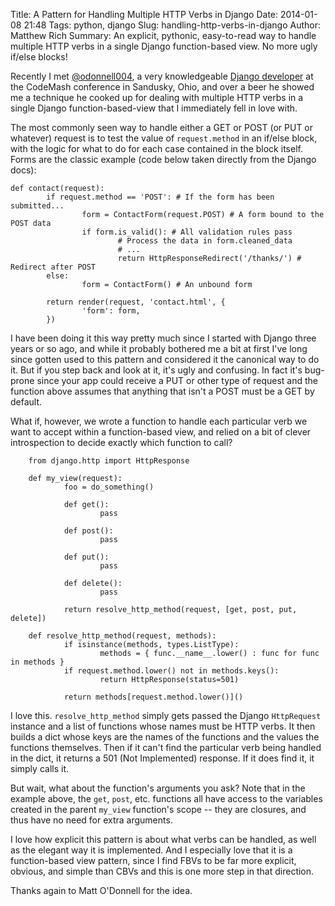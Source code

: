 Title: A Pattern for Handling Multiple HTTP Verbs in Django
Date: 2014-01-08 21:48
Tags: python, django
Slug: handling-http-verbs-in-django
Author: Matthew Rich
Summary: An explicit, pythonic, easy-to-read way to handle multiple HTTP verbs in a single Django function-based view. No more ugly if/else blocks!

Recently I met [@odonnell004](https://twitter.com/odonnell004), a very
knowledgeable [Django developer](http://www.mavenrd.com) at the CodeMash
conference in Sandusky, Ohio, and over a beer he showed me a technique he
cooked up for dealing with multiple HTTP verbs in a single Django
function-based-view that I immediately fell in love with.

The most commonly seen way to handle either a GET or POST (or PUT or whatever)
request is to test the value of `request.method` in an if/else block, with the
logic for what to do for each case contained in the block itself. Forms are the
classic example (code below taken directly from the Django docs):

	def contact(request):
			if request.method == 'POST': # If the form has been submitted...
					form = ContactForm(request.POST) # A form bound to the POST data
					if form.is_valid(): # All validation rules pass
							# Process the data in form.cleaned_data
							# ...
							return HttpResponseRedirect('/thanks/') # Redirect after POST
			else:
					form = ContactForm() # An unbound form

			return render(request, 'contact.html', {
					'form': form,
			})

I have been doing it this way pretty much since I started with Django three
years or so ago, and while it probably bothered me a bit at first I've long
since gotten used to this pattern and considered it the canonical way to do it.
But if you step back and look at it, it's ugly and confusing. In fact it's
bug-prone since your app could receive a PUT or other type of request and the
function above assumes that anything that isn't a POST must be a GET by
default.

What if, however, we wrote a function to handle each particular verb we want to
accept within a function-based view, and relied on a bit of clever
introspection to decide exactly which function to call?

		from django.http import HttpResponse

		def my_view(request):
				foo = do_something()

				def get():
						pass

				def post():
						pass

				def put():
						pass

				def delete():
						pass

				return resolve_http_method(request, [get, post, put, delete])

		def resolve_http_method(request, methods):
				if isinstance(methods, types.ListType):
						methods = { func.__name__.lower() : func for func in methods }
				if request.method.lower() not in methods.keys():
						return HttpResponse(status=501)

				return methods[request.method.lower()]()
		
I love this. `resolve_http_method` simply gets passed the Django `HttpRequest`
instance and a list of functions whose names must be HTTP verbs. It then builds
a dict whose keys are the names of the functions and the values the functions
themselves. Then if it can't find the particular verb being handled in the
dict, it returns a 501 (Not Implemented) response. If it does find it, it
simply calls it.

But wait, what about the function's arguments you ask? Note that in the example
above, the `get`, `post`, etc. functions all have access to the variables
created in the parent `my_view` function's scope -- they are closures, and thus
have no need for extra arguments. 

I love how explicit this pattern is about what verbs can be handled, as well as
the elegant way it is implemented. And I especially love that it is a
function-based view pattern, since I find FBVs to be far more explicit,
obvious, and simple than CBVs and this is one more step in that direction.

Thanks again to Matt O'Donnell for the idea.
